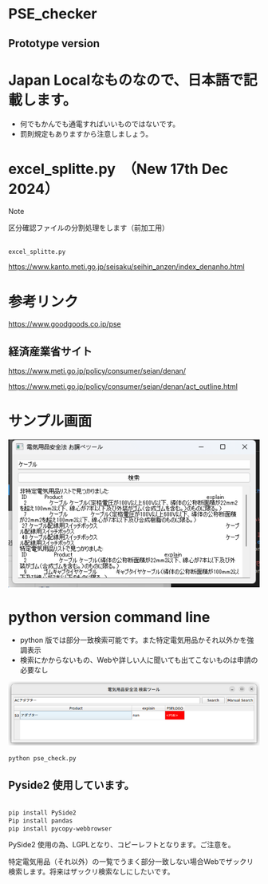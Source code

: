 # PSE_checker
## Prototype version

# Japan Localなものなので、日本語で記載します。
- 何でもかんでも通電すればいいものではないです。
- 罰則規定もありますから注意しましょう。

# excel_splitte.py　（New 17th Dec 2024）
> [!NOTE]
>  区分確認ファイルの分割処理をします（前加工用）

```

excel_splitte.py

```

https://www.kanto.meti.go.jp/seisaku/seihin_anzen/index_denanho.html





# 参考リンク

https://www.goodgoods.co.jp/pse

## 経済産業省サイト
https://www.meti.go.jp/policy/consumer/seian/denan/

https://www.meti.go.jp/policy/consumer/seian/denan/act_outline.html


# サンプル画面

![Test Image 1](result.png)


# python version command line
- python 版では部分一致検索可能です。また特定電気用品かそれ以外かを強調表示
- 検索にかからないもの、Webや詳しい人に聞いても出てこないものは申請の必要なし

![Test Image 2](search_window.png)

```
python pse_check.py

```

## Pyside2 使用しています。

```

pip install PySide2
Pip install pandas
pip install pycopy-webbrowser

```
PySide2 使用の為、LGPLとなり、コピーレフトとなります。ご注意を。

特定電気用品（それ以外）の一覧でうまく部分一致しない場合Webでザックリ検索します。将来はザックリ検索なしにしたいです。


